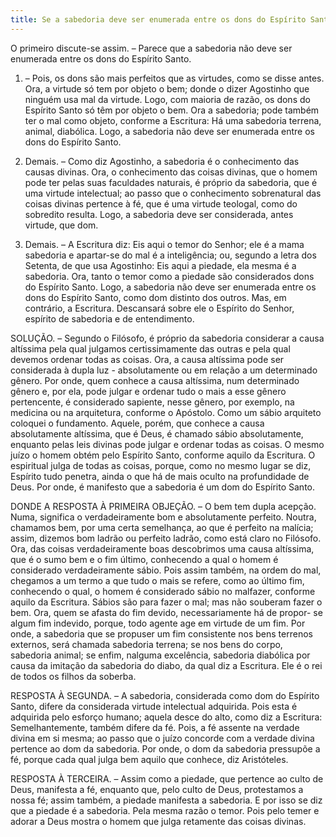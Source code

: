 ```yaml
---
title: Se a sabedoria deve ser enumerada entre os dons do Espírito Santo
---
```


O primeiro discute-se assim. – Parece que a sabedoria não deve ser enumerada entre os dons do Espírito Santo.  

1. – Pois, os dons são mais perfeitos que as virtudes, como se disse antes. Ora, a virtude só tem por objeto o bem; donde o dizer Agostinho que ninguém usa mal da virtude. Logo, com maioria de razão, os dons do Espírito Santo só têm por objeto o bem. Ora a sabedoria; pode também ter o mal como objeto, conforme a Escritura: Há uma sabedoria terrena, animal, diabólica. Logo, a sabedoria não deve ser enumerada entre os dons do Espírito Santo.  

2. Demais. – Como diz Agostinho, a sabedoria é o conhecimento das causas divinas. Ora, o conhecimento das coisas divinas, que o homem pode ter pelas suas faculdades naturais, é próprio da sabedoria, que é uma virtude intelectual; ao passo que o conhecimento sobrenatural das coisas divinas pertence à fé, que é uma virtude teologal, como do sobredito resulta. Logo, a sabedoria deve ser considerada, antes virtude, que dom.  

3. Demais. – A Escritura diz: Eis aqui o temor do Senhor; ele é a mama sabedoria e apartar-se do mal é a inteligência; ou, segundo a letra dos Setenta, de que usa Agostinho: Eis aqui a piedade, ela mesma é a sabedoria. Ora, tanto o temor como a piedade são considerados dons do Espírito Santo. Logo, a sabedoria não deve ser enumerada entre os dons do Espírito Santo, como dom distinto dos outros.  Mas, em contrário, a Escritura. Descansará sobre ele o Espírito do Senhor, espírito de sabedoria e de entendimento.  

SOLUÇÃO. – Segundo o Filósofo, é próprio da sabedoria considerar a causa altíssima pela qual julgamos certissimamente das outras e pela qual devemos ordenar todas as coisas. Ora, a causa altíssima pode ser considerada à dupla luz - absolutamente ou em relação a um determinado gênero. Por onde, quem conhece a causa altíssima, num determinado gênero e, por ela, pode julgar e ordenar tudo o mais a esse gênero pertencente, é considerado sapiente, nesse gênero, por exemplo, na medicina ou na arquitetura, conforme o Apóstolo. Como um sábio arquiteto coloquei o fundamento. Aquele, porém, que conhece a causa absolutamente altíssima, que é Deus, é chamado sábio absolutamente, enquanto pelas leis divinas pode julgar e ordenar todas as coisas. O mesmo juízo o homem obtém pelo Espírito Santo, conforme aquilo da Escritura. O espiritual julga de todas as coisas, porque, como no mesmo lugar se diz, Espírito tudo penetra, ainda o que há de mais oculto na profundidade de Deus. Por onde, é manifesto que a sabedoria é um dom do Espírito Santo.  

DONDE A RESPOSTA À PRIMEIRA OBJEÇÃO. – O bem tem dupla acepção. Numa, significa o verdadeiramente bom e absolutamente perfeito. Noutra, chamamos bem, por uma certa semelhança, ao que é perfeito na malícia; assim, dizemos bom ladrão ou perfeito ladrão, como está claro no Filósofo. Ora, das coisas verdadeiramente boas descobrimos uma causa altíssima, que é o sumo bem e o fim último, conhecendo a qual o homem é considerado verdadeiramente sábio. Pois assim também, na ordem do mal, chegamos a um termo a que tudo o mais se refere, como ao último fim, conhecendo o qual, o homem é considerado sábio no malfazer, conforme aquilo da Escritura. Sábios são para fazer o mal; mas não souberam fazer o bem. Ora, quem se afasta do fim devido, necessariamente há de propor- se algum fim indevido, porque, todo agente age em virtude de um fim. Por onde, a sabedoria que se propuser um fim consistente nos bens terrenos externos, será chamada sabedoria terrena; se nos bens do corpo, sabedoria animal; se enfim, nalguma excelência, sabedoria diabólica por causa da imitação da sabedoria do diabo, da qual diz a Escritura. Ele é o rei de todos os filhos da soberba.  

RESPOSTA À SEGUNDA. – A sabedoria, considerada como dom do Espírito Santo, difere da considerada virtude intelectual adquirida. Pois esta é adquirida pelo esforço humano; aquela desce do alto, como diz a Escritura: Semelhantemente, também difere da fé. Pois, a fé assente na verdade divina em si mesma; ao passo que o juízo concorde com a verdade divina pertence ao dom da sabedoria. Por onde, o dom da sabedoria pressupõe a fé, porque cada qual julga bem aquilo que conhece, diz Aristóteles.  

RESPOSTA À TERCEIRA. – Assim como a piedade, que pertence ao culto de Deus, manifesta a fé, enquanto que, pelo culto de Deus, protestamos a nossa fé; assim também, a piedade manifesta a sabedoria. E por isso se diz que a piedade é a sabedoria. Pela mesma razão o temor. Pois pelo temer e adorar a Deus mostra o homem que julga retamente das coisas divinas.